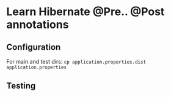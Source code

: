 # Learn Hibernate @Pre.. @Post annotations

## Configuration

For main and test dirs:
`cp application.properties.dist application.properties`

## Testing


